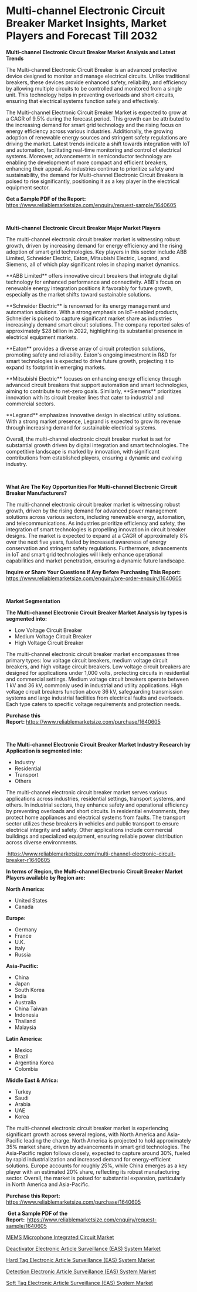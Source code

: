 <p><h1>Multi-channel Electronic Circuit Breaker Market Insights, Market Players and Forecast Till 2032</h1></p><p><strong>Multi-channel Electronic Circuit Breaker Market Analysis and Latest Trends</strong></p>
<p><p>The Multi-channel Electronic Circuit Breaker is an advanced protective device designed to monitor and manage electrical circuits. Unlike traditional breakers, these devices provide enhanced safety, reliability, and efficiency by allowing multiple circuits to be controlled and monitored from a single unit. This technology helps in preventing overloads and short circuits, ensuring that electrical systems function safely and effectively.</p><p>The Multi-channel Electronic Circuit Breaker Market is expected to grow at a CAGR of 9.5% during the forecast period. This growth can be attributed to the increasing demand for smart grid technology and the rising focus on energy efficiency across various industries. Additionally, the growing adoption of renewable energy sources and stringent safety regulations are driving the market. Latest trends indicate a shift towards integration with IoT and automation, facilitating real-time monitoring and control of electrical systems. Moreover, advancements in semiconductor technology are enabling the development of more compact and efficient breakers, enhancing their appeal. As industries continue to prioritize safety and sustainability, the demand for Multi-channel Electronic Circuit Breakers is poised to rise significantly, positioning it as a key player in the electrical equipment sector.</p></p>
<p><strong>Get a Sample PDF of the Report:&nbsp;</strong> <a href="https://www.reliablemarketsize.com/enquiry/request-sample/1640605?utm_campaign=2008&utm_medium=2&utm_source=Github&utm_content=ia&utm_term=23032025&utm_id=multi-channel-electronic-circuit-breaker">https://www.reliablemarketsize.com/enquiry/request-sample/1640605</a></p>
<p>&nbsp;</p>
<p><strong>Multi-channel Electronic Circuit Breaker Major Market Players</strong></p>
<p><p>The multi-channel electronic circuit breaker market is witnessing robust growth, driven by increasing demand for energy efficiency and the rising adoption of smart grid technologies. Key players in this sector include ABB Limited, Schneider Electric, Eaton, Mitsubishi Electric, Legrand, and Siemens, all of which play significant roles in shaping market dynamics.</p><p>**ABB Limited** offers innovative circuit breakers that integrate digital technology for enhanced performance and connectivity. ABB's focus on renewable energy integration positions it favorably for future growth, especially as the market shifts toward sustainable solutions.</p><p>**Schneider Electric** is renowned for its energy management and automation solutions. With a strong emphasis on IoT-enabled products, Schneider is poised to capture significant market share as industries increasingly demand smart circuit solutions. The company reported sales of approximately $28 billion in 2022, highlighting its substantial presence in electrical equipment markets.</p><p>**Eaton** provides a diverse array of circuit protection solutions, promoting safety and reliability. Eaton's ongoing investment in R&D for smart technologies is expected to drive future growth, projecting it to expand its footprint in emerging markets.</p><p>**Mitsubishi Electric** focuses on enhancing energy efficiency through advanced circuit breakers that support automation and smart technologies, aiming to contribute to net-zero goals. Similarly, **Siemens** prioritizes innovation with its circuit breaker lines that cater to industrial and commercial sectors.</p><p>**Legrand** emphasizes innovative design in electrical utility solutions. With a strong market presence, Legrand is expected to grow its revenue through increasing demand for sustainable electrical systems.</p><p>Overall, the multi-channel electronic circuit breaker market is set for substantial growth driven by digital integration and smart technologies. The competitive landscape is marked by innovation, with significant contributions from established players, ensuring a dynamic and evolving industry.</p></p>
<p>&nbsp;</p>
<p><strong>What Are The Key Opportunities For Multi-channel Electronic Circuit Breaker Manufacturers?</strong></p>
<p><p>The multi-channel electronic circuit breaker market is witnessing robust growth, driven by the rising demand for advanced power management solutions across various sectors, including renewable energy, automation, and telecommunications. As industries prioritize efficiency and safety, the integration of smart technologies is propelling innovation in circuit breaker designs. The market is expected to expand at a CAGR of approximately 8% over the next five years, fueled by increased awareness of energy conservation and stringent safety regulations. Furthermore, advancements in IoT and smart grid technologies will likely enhance operational capabilities and market penetration, ensuring a dynamic future landscape.</p></p>
<p><strong>Inquire or Share Your Questions If Any Before Purchasing This Report:</strong> <a href="https://www.reliablemarketsize.com/enquiry/pre-order-enquiry/1640605?utm_campaign=2008&utm_medium=2&utm_source=Github&utm_content=ia&utm_term=23032025&utm_id=multi-channel-electronic-circuit-breaker">https://www.reliablemarketsize.com/enquiry/pre-order-enquiry/1640605</a></p>
<p>&nbsp;</p>
<p><strong>Market Segmentation</strong></p>
<p><strong>The Multi-channel Electronic Circuit Breaker Market Analysis by types is segmented into:</strong></p>
<p><ul><li>Low Voltage Circuit Breaker</li><li>Medium Voltage Circuit Breaker</li><li>High Voltage Circuit Breaker</li></ul></p>
<p><p>The multi-channel electronic circuit breaker market encompasses three primary types: low voltage circuit breakers, medium voltage circuit breakers, and high voltage circuit breakers. Low voltage circuit breakers are designed for applications under 1,000 volts, protecting circuits in residential and commercial settings. Medium voltage circuit breakers operate between 1 kV and 36 kV, commonly used in industrial and utility applications. High voltage circuit breakers function above 36 kV, safeguarding transmission systems and large industrial facilities from electrical faults and overloads. Each type caters to specific voltage requirements and protection needs.</p></p>
<p><strong>Purchase this Report:&nbsp;</strong><a href="https://www.reliablemarketsize.com/purchase/1640605?utm_campaign=2008&utm_medium=2&utm_source=Github&utm_content=ia&utm_term=23032025&utm_id=multi-channel-electronic-circuit-breaker">https://www.reliablemarketsize.com/purchase/1640605</a></p>
<p>&nbsp;</p>
<p><strong>The Multi-channel Electronic Circuit Breaker Market Industry Research by Application is segmented into:</strong></p>
<p><ul><li>Industry</li><li>Residential</li><li>Transport</li><li>Others</li></ul></p>
<p><p>The multi-channel electronic circuit breaker market serves various applications across industries, residential settings, transport systems, and others. In industrial sectors, they enhance safety and operational efficiency by preventing overloads and short circuits. In residential environments, they protect home appliances and electrical systems from faults. The transport sector utilizes these breakers in vehicles and public transport to ensure electrical integrity and safety. Other applications include commercial buildings and specialized equipment, ensuring reliable power distribution across diverse environments.</p></p>
<p><a href="https://www.reliablemarketsize.com/multi-channel-electronic-circuit-breaker-r1640605?utm_campaign=2008&utm_medium=2&utm_source=Github&utm_content=ia&utm_term=23032025&utm_id=multi-channel-electronic-circuit-breaker">&nbsp;https://www.reliablemarketsize.com/multi-channel-electronic-circuit-breaker-r1640605</a></p>
<p><strong>In terms of Region, the Multi-channel Electronic Circuit Breaker Market Players available by Region are:</strong></p>
<p>
    <p> <strong> North America: </strong>
        <ul>
            <li>United States</li>
            <li>Canada</li>
        </ul>
        </p> 
    <p> <strong> Europe: </strong>
        <ul>
            <li>Germany</li>
            <li>France</li>
            <li>U.K.</li>
            <li>Italy</li>
            <li>Russia</li>
        </ul>
        </p> 
    <p> <strong> Asia-Pacific: </strong>
        <ul>
            <li>China</li>
            <li>Japan</li>
            <li>South Korea</li>
            <li>India</li>
            <li>Australia</li>
            <li>China Taiwan</li>
            <li>Indonesia</li>
            <li>Thailand</li>
            <li>Malaysia</li>
        </ul>
        </p> 
    <p> <strong> Latin America: </strong>
        <ul>
            <li>Mexico</li>
            <li>Brazil</li>
            <li>Argentina Korea</li>
            <li>Colombia</li>
        </ul>
        </p> 
    <p> <strong> Middle East & Africa: </strong>
        <ul>
            <li>Turkey</li>
            <li>Saudi</li>
            <li>Arabia</li>
            <li>UAE</li>
            <li>Korea</li>
        </ul>
    </p>
    </p>
<p><p>The multi-channel electronic circuit breaker market is experiencing significant growth across several regions, with North America and Asia-Pacific leading the charge. North America is projected to hold approximately 35% market share, driven by advancements in smart grid technologies. The Asia-Pacific region follows closely, expected to capture around 30%, fueled by rapid industrialization and increased demand for energy-efficient solutions. Europe accounts for roughly 25%, while China emerges as a key player with an estimated 20% share, reflecting its robust manufacturing sector. Overall, the market is poised for substantial expansion, particularly in North America and Asia-Pacific.</p></p>
<p><strong>Purchase this Report: </strong><a href="https://www.reliablemarketsize.com/purchase/1640605?utm_campaign=2008&utm_medium=2&utm_source=Github&utm_content=ia&utm_term=23032025&utm_id=multi-channel-electronic-circuit-breaker">https://www.reliablemarketsize.com/purchase/1640605</a></p>
<p>&nbsp;<strong>Get a Sample PDF of the Report:&nbsp;&nbsp;</strong><a href="https://www.reliablemarketsize.com/enquiry/request-sample/1640605?utm_campaign=2008&utm_medium=2&utm_source=Github&utm_content=ia&utm_term=23032025&utm_id=multi-channel-electronic-circuit-breaker">https://www.reliablemarketsize.com/enquiry/request-sample/1640605</a></p>
<p><strong></strong></p>
<p><p><a href="https://github.com/ftnlewins/Market-Research-Report-List-1/blob/main/mems-microphone-integrated-circuit-market.md?utm_campaign=2008&utm_medium=2&utm_source=Github&utm_content=ia&utm_term=23032025&utm_id=multi-channel-electronic-circuit-breaker">MEMS Microphone Integrated Circuit Market</a></p><p><a href="https://github.com/yardemuongz5/Market-Research-Report-List-1/blob/main/deactivator-electronic-article-surveillance-eas-system-market.md?utm_campaign=2008&utm_medium=2&utm_source=Github&utm_content=ia&utm_term=23032025&utm_id=multi-channel-electronic-circuit-breaker">Deactivator Electronic Article Surveillance (EAS) System Market</a></p><p><a href="https://github.com/idranalexie/Market-Research-Report-List-1/blob/main/hard-tag-electronic-article-surveillance-eas-system-market.md?utm_campaign=2008&utm_medium=2&utm_source=Github&utm_content=ia&utm_term=23032025&utm_id=multi-channel-electronic-circuit-breaker">Hard Tag Electronic Article Surveillance (EAS) System Market</a></p><p><a href="https://github.com/balbajagatr1/Market-Research-Report-List-1/blob/main/detection-electronic-article-surveillance-eas-system-market.md?utm_campaign=2008&utm_medium=2&utm_source=Github&utm_content=ia&utm_term=23032025&utm_id=multi-channel-electronic-circuit-breaker">Detection Electronic Article Surveillance (EAS) System Market</a></p><p><a href="https://github.com/rempemelon5k/Market-Research-Report-List-1/blob/main/soft-tag-electronic-article-surveillance-eas-system-market.md?utm_campaign=2008&utm_medium=2&utm_source=Github&utm_content=ia&utm_term=23032025&utm_id=multi-channel-electronic-circuit-breaker">Soft Tag Electronic Article Surveillance (EAS) System Market</a></p></p>